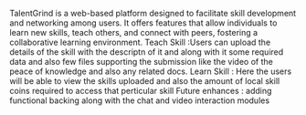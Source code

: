 TalentGrind is a web-based platform designed to facilitate skill development and networking among users. It offers features that allow individuals to learn new skills, teach others, and connect with peers, fostering a collaborative learning environment.
Teach Skill :Users can upload the details of the skill with the descriptn of it and along with it some required data and also few files supporting the submission like the video of the peace of knowledge and also any related docs.
Learn Skill : Here the users will be able to view the skills uploaded and also the amount of local skill coins required to access that perticular skill
Future enhances : adding functional backing along with the chat and video interaction modules

